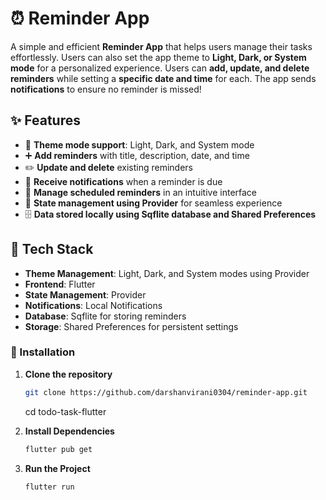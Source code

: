 # ⏰ Reminder App

A simple and efficient **Reminder App** that helps users manage their tasks effortlessly. Users can also set the app theme to **Light, Dark, or System mode** for a personalized experience. Users can **add, update, and delete reminders** while setting a **specific date and time** for each. The app sends **notifications** to ensure no reminder is missed!

## ✨ Features
- 🌙 **Theme mode support**: Light, Dark, and System mode
- ➕ **Add reminders** with title, description, date, and time
- ✏️ **Update and delete** existing reminders
- 🔔 **Receive notifications** when a reminder is due
- 📅 **Manage scheduled reminders** in an intuitive interface
- 💾 **State management using Provider** for seamless experience
- 🗄 **Data stored locally using Sqflite database and Shared Preferences**

## 🚀 Tech Stack
- **Theme Management**: Light, Dark, and System modes using Provider
- **Frontend**: Flutter
- **State Management**: Provider
- **Notifications**: Local Notifications
- **Database**: Sqflite for storing reminders
- **Storage**: Shared Preferences for persistent settings

### 🔧 Installation

1. **Clone the repository**

   ```bash
   git clone https://github.com/darshanvirani0304/reminder-app.git
   ```
   cd todo-task-flutter

2. **Install Dependencies**
   ```bash
   flutter pub get
   ```

3. **Run the Project**
   ```bash
   flutter run
   ```
